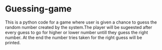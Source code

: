 # Guessing-game
This is a python code for a game where user is given a chance to guess the random number created by the system.The player will be sugeested after every guess to go for higher or lower number untill they guess the right number. At the end the number tries taken for the right guess will be printed.
